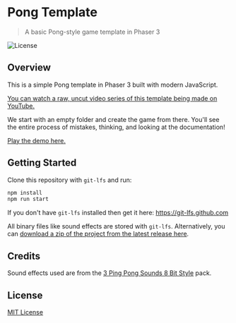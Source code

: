 # Pong Template
> A basic Pong-style game template in Phaser 3

![License](https://img.shields.io/badge/license-MIT-green)

## Overview

This is a simple Pong template in Phaser 3 built with modern JavaScript. 

[You can watch a raw, uncut video series of this template being made on YouTube.](https://www.youtube.com/playlist?list=PLumYWZ2t7CRvdJJ206QarbisxYPAyYwj0)

We start with an empty folder and create the game from there. You'll see the entire process of mistakes, thinking, and looking at the documentation!

[Play the demo here.](https://ourcade.co/templates/pong-template)

## Getting Started

Clone this repository with `git-lfs` and run:

```bash
npm install
npm run start
```

If you don't have `git-lfs` installed then get it here: https://git-lfs.github.com

All binary files like sound effects are stored with `git-lfs`. Alternatively, you can [download a zip of the project from the latest release here](https://github.com/ourcade/pong-template-phaser3/releases/tag/latest).

## Credits

Sound effects used are from the [3 Ping Pong Sounds 8 Bit Style](https://opengameart.org/content/3-ping-pong-sounds-8-bit-style) pack.

## License

[MIT License](https://github.com/ourcade/pong-template-phaser3/blob/master/LICENSE)
